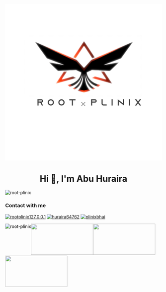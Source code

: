 ![title](20210310_141426.png)
<h1 align="center">Hi 👋, I'm Abu Huraira</h1>
<p align="left"> <img src="https://komarev.com/ghpvc/?username=root-plinix&label=Profile%20views&color=0e75b6&style=flat" alt="root-plinix" /> </p>
<h3 align="left">Contact with me</h3>
<p align="left">
<a href="https://fb.com/rootplinix" target="blank"><img align="center" src="https://cdn.jsdelivr.net/npm/simple-icons@3.0.1/icons/facebook.svg" alt="rootplinix127.0.0.1" height="30" width="40" /></a>
<a href="https://instagram.com/huraira64762" target="blank"><img align="center" src="https://cdn.jsdelivr.net/npm/simple-icons@3.0.1/icons/instagram.svg" alt="huraira64762" height="30" width="40" /></a>
<a href="https://www.youtube.com/c/DarkPhinix" target="blank"><img align="center" src="https://cdn.jsdelivr.net/npm/simple-icons@3.0.1/icons/youtube.svg" alt="plinixbhai" height="30" width="40" /></a>
</p>
<p style = "color:black"><img align="left" src="https://github-readme-stats.vercel.app/api/top-langs?username=root-plinix&show_icons=true&locale=en&layout=compact" alt="root-plinix" /></p>
<a href="https://github.com/root-plinix/RootShell"><img src="https://github-readme-stats.vercel.app/api/pin/?username=root-plinix&repo=RootShell&theme=radical" height="100" width="200"></a><a href="https://github.com/root-plinix/PubRoot"><img src="https://github-readme-stats.vercel.app/api/pin/?username=root-plinix&repo=PubRoot&theme=radical" height="100" width="200"></a><a href="https://github.com/root-plinix/Brutal"><img src="https://github-readme-stats.vercel.app/api/pin/?username=root-plinix&repo=Brutal&theme=radical" height="100" width="200"></a>
